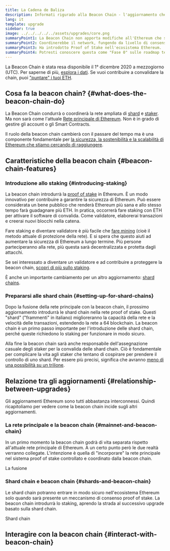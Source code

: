```yaml
---
title: La Cadena de Baliza
description: Informati rigurado alla Beacon Chain - l'aggiornamento che ha introdotto la prova-di-interesse Ethereum.
lang: it
template: upgrade
sidebar: true
image: ../../../../../assets/upgrades/core.png
summaryPoint1: La Beacon Chain non apporta modifiche all'Ethereum che stiamo utilizzando.
summaryPoint2: Coordinerebbe il network, fungendo da livello di consenso.
summaryPoint3: Ha introdotto Proof of Stake nell'ecosistema Ethereum.
summaryPoint4: Potresti conoscere questa come "Fase 0" sulle roadmap tecniche.
---
```


<UpgradeStatus isShipped dateKey="page-upgrades-beacon-date">
    La Beacon Chain è stata resa disponibile il 1° dicembre 2020 a mezzogiorno (UTC). Per saperne di più, <a href="https://beaconscan.com/">esplora i dati</a>. Se vuoi contribuire a convalidare la chain, puoi <a href="/staking/">"puntare" i tuoi ETH</a>.
</UpgradeStatus>

## Cosa fa la beacon chain? {#what-does-the-beacon-chain-do}

La Beacon Chain condurrà o coordinerà la rete ampliata di [shard](/upgrades/shard-chains/) e [staker](/staking/). Ma non sarà come l'attuale [Rete principale di Ethereum](/glossary/#mainnet). Non è in grado di gestire gli account o gli Smart Contracts.

Il ruolo della beacon chain cambierà con il passare del tempo ma è una componente fondamentale per [la sicurezza, la sostenibilità e la scalabilità di Ethereum che stiamo cercando di raggiungere](/upgrades/vision/).

## Caratteristiche della beacon chain {#beacon-chain-features}

### Introduzione allo staking {#introducing-staking}

La beacon chain introdurrà la [proof of stake](/developers/docs/consensus-mechanisms/pos/) in Ethereum. È un modo innovativo per contribuire a garantire la sicurezza di Ethereum. Può essere considerata un bene pubblico che renderà Ethereum più sana e allo stesso tempo farà guadagnare più ETH. In pratica, occorrerà fare staking con ETH per attivare il software di convalida. Come validatore, elaborerai transazioni e creerai nuovi blocchi nella catena.

Fare staking e diventare validatore è più facile che [fare mining](/developers/docs/mining/) (cioè il metodo attuale di protezione della rete). E si spera che questo aiuti ad aumentare la sicurezza di Ethereum a lungo termine. Più persone parteciperanno alla rete, più questa sarà decentralizzata e protetta dagli attacchi.

<InfoBanner emoji=":money_bag:">
Se sei interessato a diventare un validatore e ad contribuire a proteggere la beacon chain, <a href="/staking/">scopri di più sullo staking</a>.
</InfoBanner>

È anche un importante cambiamento per un altro aggiornamento: [shard chains](/upgrades/shard-chains/).

### Prepararsi alle shard chain {#setting-up-for-shard-chains}

Dopo la fusione della rete principale con la beacon chain, il prossimo aggiornamento introdurrà le shard chain nella rete proof of stake. Questi "shard" ("frammenti" in italiano) miglioreranno la capacità della rete e la velocità delle transazioni, estendendo la rete a 64 blockchain. La beacon chain è un primo passo importante per l'introduzione delle shard chain, perché queste richiedono lo staking per funzionare in modo sicuro.

Alla fine la beacon chain sarà anche responsabile dell'assegnazione casuale degli staker per la convalida delle shard chain. Ciò è fondamentale per complicare la vita agli staker che tentano di cospirare per prendere il controllo di uno shard. Per essere più precisi, significa che avranno [meno di una possibilità su un trilione](https://medium.com/@chihchengliang/minimum-committee-size-explained-67047111fa20).

## Relazione tra gli aggiornamenti {#relationship-between-upgrades}

Gli aggiornamenti Ethereum sono tutti abbastanza interconnessi. Quindi ricapitoliamo per vedere come la beacon chain incide sugli altri aggiornamenti.

### La rete principale e la beacon chain {#mainnet-and-beacon-chain}

In un primo momento la beacon chain godrà di vita separata rispetto all'attuale rete principale di Ethereum. A un certo punto però le due realtà verranno collegate. L'intenzione è quella di "incorporare" la rete principale nel sistema proof of stake controllato e coordinato dalla beacon chain.

<ButtonLink to="/upgrades/merge/">
    La fusione
</ButtonLink>

### Shard chain e beacon chain {#shards-and-beacon-chain}

Le shard chain potranno entrare in modo sicuro nell'ecosistema Ethereum solo quando sarà presente un meccanismo di consenso proof of stake. La beacon chain introdurrà lo staking, aprendo la strada al successivo upgrade basato sulla shard chain.

<ButtonLink to="/upgrades/shard-chains/">
    Shard chain
</ButtonLink>

<Divider />

## Interagire con la beacon chain {#interact-with-beacon-chain}

<BeaconChainActions />
